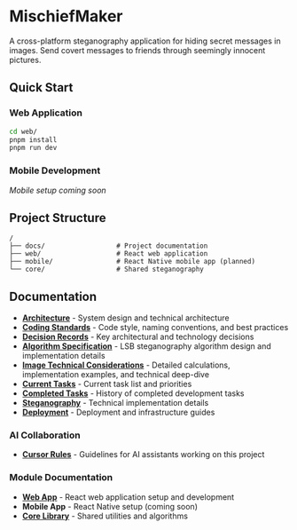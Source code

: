 # MischiefMaker

A cross-platform steganography application for hiding secret messages in images. Send covert messages to friends through seemingly innocent pictures.

## Quick Start

### Web Application

```bash
cd web/
pnpm install
pnpm run dev
```

### Mobile Development

_Mobile setup coming soon_

## Project Structure

```
/
├── docs/                  # Project documentation
├── web/                   # React web application
├── mobile/                # React Native mobile app (planned)
└── core/                  # Shared steganography
```

## Documentation

- **[Architecture](docs/architecture.md)** - System design and technical architecture
- **[Coding Standards](docs/codingStandards.md)** - Code style, naming conventions, and best practices
- **[Decision Records](docs/decisions.md)** - Key architectural and technology decisions
- **[Algorithm Specification](core/docs/algorithm.md)** - LSB steganography algorithm design and implementation details
- **[Image Technical Considerations](core/docs/image-technical-considerations.md)** - Detailed calculations, implementation examples, and technical deep-dive
- **[Current Tasks](docs/todos.md)** - Current task list and priorities
- **[Completed Tasks](docs/completed.md)** - History of completed development tasks
- **[Steganography](docs/steganography.md)** - Technical implementation details
- **[Deployment](docs/deployment.md)** - Deployment and infrastructure guides

### AI Collaboration

- **[Cursor Rules](.cursor/rules/)** - Guidelines for AI assistants working on this project

### Module Documentation

- **[Web App](web/README.md)** - React web application setup and development
- **Mobile App** - React Native setup (coming soon)
- **[Core Library](core/README.md)** - Shared utilities and algorithms
